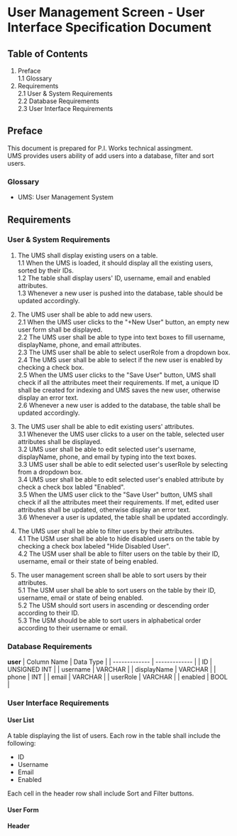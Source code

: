 # User Management Screen - User Interface Specification Document

## Table of Contents
1. Preface<br/>
   1.1 Glossary<br/>
2. Requirements<br/>
   2.1 User & System Requirements<br/>
   2.2 Database Requirements<br/>
   2.3 User Interface Requirements<br/>

## Preface

This document is prepared for P.I. Works technical assingment.<br/>
UMS provides users ability of add users into a database, filter and sort users.<br/>

### Glossary

- UMS: User Management System

## Requirements

### User & System Requirements

1. The UMS shall display existing users on a table.<br/>
   1.1 When the UMS is loaded, it should display all the existing users, sorted by their IDs.<br/> 
   1.2 The table shall display users' ID, username, email and enabled attributes.<br/>
   1.3 Whenever a new user is pushed into the database, table should be updated accordingly.<br/>

2. The UMS user shall be able to add new users.<br/>
   2.1 When the UMS user clicks to the "+New User" button, an empty new user form shall be displayed.<br/>
   2.2 The UMS user shall be able to type into text boxes to fill username, displayName, phone, and email attributes.<br/>
   2.3 The UMS user shall be able to select userRole from a dropdown box.<br/>
   2.4 The UMS user shall be able to select if the new user is enabled by checking a check box.<br/>
   2.5 When the UMS user clicks to the "Save User" button, UMS shall check if all the attributes meet their requirements. If met, a unique ID shall be created for indexing and UMS saves the new user, otherwise display an error text.<br/>
   2.6 Whenever a new user is added to the database, the table shall be updated accordingly.<br/>
   
3. The UMS user shall be able to edit existing users' attributes.<br/>
   3.1 Whenever the UMS user clicks to a user on the table, selected user attributes shall be displayed.<br/>
   3.2 UMS user shall be able to edit selected user's username, displayName, phone, and email by typing into the text boxes.<br/>
   3.3 UMS user shall be able to edit selected user's userRole by selecting from a dropdown box.<br/>
   3.4 UMS user shall be able to edit selected user's enabled attribute by check a check box labled "Enabled".<br/>
   3.5 When the UMS user click to the "Save User" button, UMS shall check if all the attributes meet their requirements. If met, edited user attributes shall be updated, otherwise display an error text.<br/>
   3.6 Whenever a user is updated, the table shall be updated accordingly.<br/>

4. The UMS user shall be able to filter users by their attributes.<br/>
   4.1 The USM user shall be able to hide disabled users on the table by checking a check box labeled "Hide Disabled User".<br/>
   4.2 The USM user shall be able to filter users on the table by their ID, username, email or their state of being enabled.<br/>

5. The user management screen shall be able to sort users by their attributes.<br/>
   5.1 The USM user shall be able to sort users on the table by their ID, username, email or state of being enabled.<br/>
   5.2 The USM should sort users in ascending or descending order according to their ID.<br/>
   5.3 The USM should be able to sort users in alphabetical order according to their username or email.<br/>

### Database Requirements

**user**
| Column Name   | Data Type     |
| ------------- | ------------- |
| ID  | UNSIGNED INT  |
| username  | VARCHAR  |
| displayName  | VARCHAR  |
| phone  | INT  |
| email  | VARCHAR  |
| userRole  | VARCHAR  |
| enabled  | BOOL  |


### User Interface Requirements

#### User List

A table displaying the list of users. Each row in the table shall include the following:<br/>
- ID
- Username
- Email
- Enabled

Each cell in the header row shall include Sort and Filter buttons.<br/>

#### User Form

#### Header

